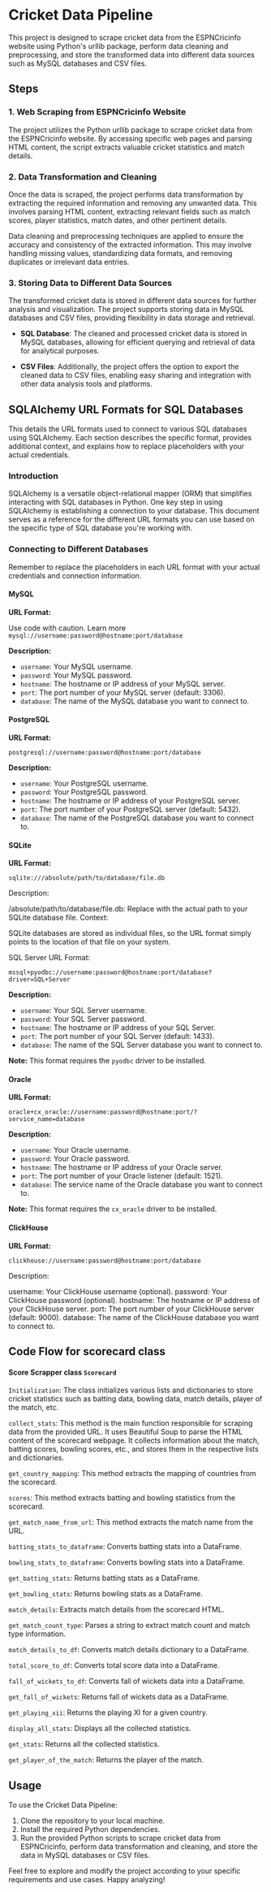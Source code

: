 # Cricket Data Pipeline

This project is designed to scrape cricket data from the ESPNCricinfo website using Python's urllib package, perform data cleaning and preprocessing, and store the transformed data into different data sources such as MySQL databases and CSV files.

## Steps

### 1. Web Scraping from ESPNCricinfo Website

The project utilizes the Python urllib package to scrape cricket data from the ESPNCricinfo website. By accessing specific web pages and parsing HTML content, the script extracts valuable cricket statistics and match details.

### 2. Data Transformation and Cleaning

Once the data is scraped, the project performs data transformation by extracting the required information and removing any unwanted data. This involves parsing HTML content, extracting relevant fields such as match scores, player statistics, match dates, and other pertinent details.

Data cleaning and preprocessing techniques are applied to ensure the accuracy and consistency of the extracted information. This may involve handling missing values, standardizing data formats, and removing duplicates or irrelevant data entries.

### 3. Storing Data to Different Data Sources

The transformed cricket data is stored in different data sources for further analysis and visualization. The project supports storing data in MySQL databases and CSV files, providing flexibility in data storage and retrieval.

- **SQL Database**: The cleaned and processed cricket data is stored in MySQL databases, allowing for efficient querying and retrieval of data for analytical purposes.

- **CSV Files**: Additionally, the project offers the option to export the cleaned data to CSV files, enabling easy sharing and integration with other data analysis tools and platforms.

## SQLAlchemy URL Formats for SQL Databases

This details the URL formats used to connect to various SQL databases using SQLAlchemy. Each section describes the specific format, provides additional context, and explains how to replace placeholders with your actual credentials.

### Introduction

SQLAlchemy is a versatile object-relational mapper (ORM) that simplifies interacting with SQL databases in Python. One key step in using SQLAlchemy is establishing a connection to your database. This document serves as a reference for the different URL formats you can use based on the specific type of SQL database you're working with.

### Connecting to Different Databases

Remember to replace the placeholders in each URL format with your actual credentials and connection information.

#### MySQL

**URL Format:**

Use code with caution. Learn more
`mysql://username:password@hostname:port/database`


**Description:**

* `username`: Your MySQL username.
* `password`: Your MySQL password.
* `hostname`: The hostname or IP address of your MySQL server.
* `port`: The port number of your MySQL server (default: 3306).
* `database`: The name of the MySQL database you want to connect to.

#### PostgreSQL

**URL Format:**

`postgresql://username:password@hostname:port/database`


**Description:**

* `username`: Your PostgreSQL username.
* `password`: Your PostgreSQL password.
* `hostname`: The hostname or IP address of your PostgreSQL server.
* `port`: The port number of your PostgreSQL server (default: 5432).
* `database`: The name of the PostgreSQL database you want to connect to.

#### SQLite

**URL Format:**

`sqlite:///absolute/path/to/database/file.db`

Description:

/absolute/path/to/database/file.db: Replace with the actual path to your SQLite database file.
Context:

SQLite databases are stored as individual files, so the URL format simply points to the location of that file on your system.

SQL Server
URL Format:

`mssql+pyodbc://username:password@hostname:port/database?driver=SQL+Server`


**Description:**

* `username`: Your SQL Server username.
* `password`: Your SQL Server password.
* `hostname`: The hostname or IP address of your SQL Server.
* `port`: The port number of your SQL Server (default: 1433).
* `database`: The name of the SQL Server database you want to connect to.

**Note:** This format requires the `pyodbc` driver to be installed.

#### Oracle

**URL Format:**

`oracle+cx_oracle://username:password@hostname:port/?service_name=database`


**Description:**

* `username`: Your Oracle username.
* `password`: Your Oracle password.
* `hostname`: The hostname or IP address of your Oracle server.
* `port`: The port number of your Oracle listener (default: 1521).
* `database`: The service name of the Oracle database you want to connect to.

**Note:** This format requires the `cx_oracle` driver to be installed.

#### ClickHouse

**URL Format:**

`clickhouse://username:password@hostname:port/database`

Description:

username: Your ClickHouse username (optional).
password: Your ClickHouse password (optional).
hostname: The hostname or IP address of your ClickHouse server.
port: The port number of your ClickHouse server (default: 9000).
database: The name of the ClickHouse database you want to connect to.


## Code Flow for scorecard class 
#### Score Scrapper class `Scorecard`

`Initialization`: The class initializes various lists and dictionaries to store cricket statistics such as batting data, bowling data, match details, player of the match, etc.

`collect_stats`: This method is the main function responsible for scraping data from the provided URL. It uses Beautiful Soup to parse the HTML content of the scorecard webpage. It collects information about the match, batting scores, bowling scores, etc., and stores them in the respective lists and dictionaries.

`get_country_mapping`: This method extracts the mapping of countries from the scorecard.

`scores`: This method extracts batting and bowling statistics from the scorecard.

`get_match_name_from_url`: This method extracts the match name from the URL.

`batting_stats_to_dataframe`: Converts batting stats into a DataFrame.

`bowling_stats_to_dataframe`: Converts bowling stats into a DataFrame.

`get_batting_stats`: Returns batting stats as a DataFrame.

`get_bowling_stats`: Returns bowling stats as a DataFrame.

`match_details`: Extracts match details from the scorecard HTML.

`get_match_count_type`: Parses a string to extract match count and match type information.

`match_details_to_df`: Converts match details dictionary to a DataFrame.

`total_score_to_df`: Converts total score data into a DataFrame.

`fall_of_wickets_to_df`: Converts fall of wickets data into a DataFrame.

`get_fall_of_wickets`: Returns fall of wickets data as a DataFrame.

`get_playing_xii`: Returns the playing XI for a given country.

`display_all_stats`: Displays all the collected statistics.

`get_stats`: Returns all the collected statistics.

`get_player_of_the_match`: Returns the player of the match.


## Usage

To use the Cricket Data Pipeline:

1. Clone the repository to your local machine.
2. Install the required Python dependencies.
3. Run the provided Python scripts to scrape cricket data from ESPNCricinfo, perform data transformation and cleaning, and store the data in MySQL databases or CSV files.

Feel free to explore and modify the project according to your specific requirements and use cases. Happy analyzing!
